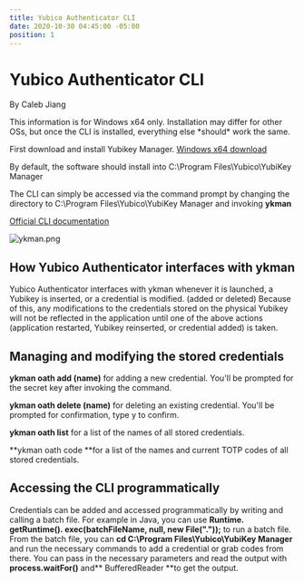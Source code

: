 ```yaml
---
title: Yubico Authenticator CLI
date: 2020-10-30 04:45:00 -05:00
position: 1
---
```


# Yubico Authenticator CLI

By Caleb Jiang

This information is for Windows x64 only. Installation may differ for other OSs, but once the CLI is installed, everything else \*should\* work the same.

First download and install Yubikey Manager. [Windows x64 download](https://developers.yubico.com/yubikey-manager-qt/Releases/yubikey-manager-qt-latest-win64.exe)

By default, the software should install into C:\\Program Files\\Yubico\\YubiKey Manager

The CLI can simply be accessed via the command prompt by changing the directory to C:\\Program Files\\Yubico\\YubiKey Manager and invoking **ykman**

[Official CLI documentation](https://support.yubico.com/hc/en-us/articles/360016614940-YubiKey-Manager-CLI-ykman-User-Manual)

![ykman.png](/uploads/ykman.png)

## How Yubico Authenticator interfaces with ykman

Yubico Authenticator interfaces with ykman whenever it is launched, a Yubikey is inserted, or a credential is modified. (added or deleted) Because of this, any modifications to the credentials stored on the physical Yubikey will not be reflected in the application until one of the above actions (application restarted, Yubikey reinserted, or credential added) is taken. 

## Managing and modifying the stored credentials

**ykman oath add (name)** for adding a new credential. You'll be prompted for the secret key after invoking the command.

**ykman oath delete (name)** for deleting an existing credential. You'll be prompted for confirmation, type y to confirm.

**ykman oath list** for a list of the names of all stored credentials.

**ykman oath code **for a list of the names and current TOTP codes of all stored credentials.

## Accessing the CLI programmatically

Credentials can be added and accessed programmatically by writing and calling a batch file. For example in Java, you can use **Runtime. getRuntime(). exec(batchFileName, null, new File("."));** to run a batch file. From the batch file, you can **cd C:\\Program Files\\Yubico\\YubiKey Manager** and run the necessary commands to add a credential or grab codes from there. You can pass in the necessary parameters and read the output with **process.waitFor()** and** BufferedReader **to get the output.